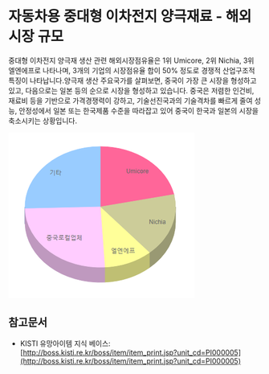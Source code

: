 # 자동차용 중대형 이차전지 양극재료 - 해외 시장 규모

중대형 이차전지 양극재 생산 관련 해외시장점유율은 1위 Umicore, 2위 Nichia, 3위 엘엔에프로 나타나며, 3개의 기업의 시장점유율 합이 50% 정도로 경쟁적 산업구조적 특징이 나타납니다.양극재 생산 주요국가를 살펴보면, 중국이 가장 큰 시장을 형성하고 있고, 다음으로는 일본 등의 순으로 시장을 형성하고 있습니다.
중국은 저렴한 인건비, 재료비 등을 기반으로 가격경쟁력이 강하고, 기술선진국과의 기술격차를 빠르게 줄여 성능, 안정성에서 일본 또는 한국제품 수준을 따라잡고 있어 중국이 한국과 일본의 시장을 축소시키는 상황입니다.


![](./images/자동차용중대형이차전지양극재료_Q12_1_1.PNG)


## 참고문서
- KISTI 유망아이템 지식 베이스: [http://boss.kisti.re.kr/boss/item/item_print.jsp?unit_cd=PI000005](http://boss.kisti.re.kr/boss/item/item_print.jsp?unit_cd=PI000005)
